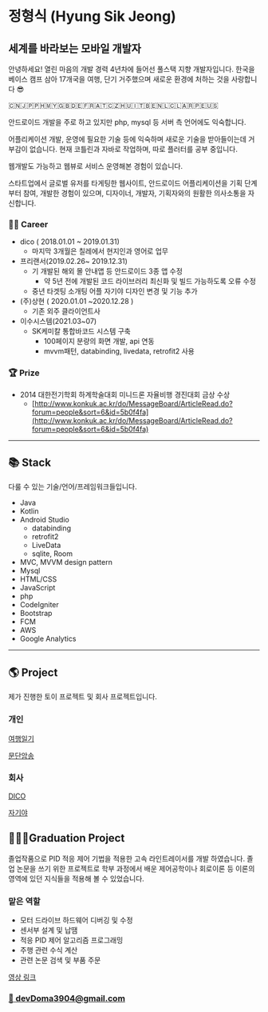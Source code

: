 # 정형식 (Hyung Sik Jeong)

## 세계를 바라보는 모바일 개발자

안녕하세요! 열린 마음의 개발 경력 4년차에 들어선 풀스택 지향 개발자입니다. 한국을 베이스 캠프 삼아 17개국을 여행, 단기 거주했으며 새로운 환경에 처하는 것을 사랑합니다 😎

🇨🇳🇯🇵🇵🇭🇲🇾🇬🇧🇩🇪🇫🇷🇦🇹🇨🇿🇭🇺🇮🇹🇧🇪🇳🇱🇨🇱🇦🇷🇵🇪🇺🇸

안드로이드 개발을 주로 하고 있지만 php, mysql 등 서버 측 언어에도 익숙합니다.

어플리케이션 개발, 운영에 필요한 기술 등에 익숙하며 새로운 기술을 받아들이는데 거부감이 없습니다. 현재 코틀린과 자바로 작업하며, 따로 플러터를 공부 중입니다.

웹개발도 가능하고 웹뷰로 서비스 운영해본 경험이 있습니다.

스타트업에서 글로벌 유저를 타게팅한 웹사이트, 안드로이드 어플리케이션을 기획 단계부터 참여, 개발한 경험이 있으며, 디자이너, 개발자, 기획자와의 원활한 의사소통을 자신합니다.

### 👨‍💻 Career

- dico ( 2018.01.01 ~ 2019.01.31)
    - 마지막 3개월은 칠레에서 현지인과 영어로 업무
- 프리랜서(2019.02.26~ 2019.12.31)
    - 기 개발된 해외 몰 안내앱 등 안드로이드 3종 앱 수정
        - 약 5년 전에 개발된 코드 라이브러리 최신화 및 빌드 가능하도록 오류 수정
    - 중년 타겟팅 소개팅 어플 자기야 디자인 변경 및 기능 추가
- (주)상현  ( 2020.01.01 ~2020.12.28 )
    - 기존 외주 클라이언트사
- 이수시스템(2021.03~07)
    - SK케미칼 통합바코드 시스템 구축
        - 100페이지 분량의 화면 개발, api 연동
        - mvvm패턴, databinding, livedata, retrofit2 사용

### 🏆 Prize

- 2014 대한전기학회 하계학술대회 미니드론 자율비행 경진대회 금상 수상
    - [http://www.konkuk.ac.kr/do/MessageBoard/ArticleRead.do?forum=people&sort=6&id=5b0f4fa](http://www.konkuk.ac.kr/do/MessageBoard/ArticleRead.do?forum=people&sort=6&id=5b0f4fa)

---

## 📚 Stack

다룰 수 있는 기술/언어/프레임워크들입니다.

- Java
- Kotlin
- Android Studio
    - databinding
    - retrofit2
    - LiveData
    - sqlite, Room
- MVC, MVVM design pattern
- Mysql
- HTML/CSS
- JavaScript
- php
- CodeIgniter
- Bootstrap
- FCM
- AWS
- Google Analytics

---

## 🌎 Project

제가 진행한 토이 프로젝트 및 회사 프로젝트입니다.

### 개인

[여행일기](https://www.notion.so/9b2a763a85ef4e6eadc18af0736d5f51)

[문단암송](https://www.notion.so/099261e736864b628882e35090664a2d)

### 회사

[DICO](https://www.notion.so/DICO-18f1f47b27ff40cda40e6c94dc3ccf0f)

[자기야](https://www.notion.so/cecf88d4f69e456094f5eb8fc23cb32c)

## 👨🏼‍🎓Graduation Project

졸업작품으로 PID 적응 제어 기법을 적용한 고속 라인트레이서를 개발 하였습니다. 졸업 논문을 쓰기 위한 프로젝트로 학부 과정에서 배운 제어공학이나 회로이론 등 이론의 영역에 있던 지식들을 적용해 볼 수 있었습니다.

### **맡은 역할**

- 모터 드라이브 하드웨어 디버깅 및 수정
- 센서부 설계 및 납땜
- 적응 PID 제어 알고리즘 프로그래밍
- 주행 관련 수식 계산
- 관련 논문 검색 및 부품 주문

[영상 링크](https://drive.google.com/open?id=1phR6k1FN-pGBf93MMg_kPwqi7U0BgAaX)

### [📧 devDoma](mailto:devdoma3904@gmail.com)[3904@gmail.com](mailto:devdoma3904@gmail.com)
